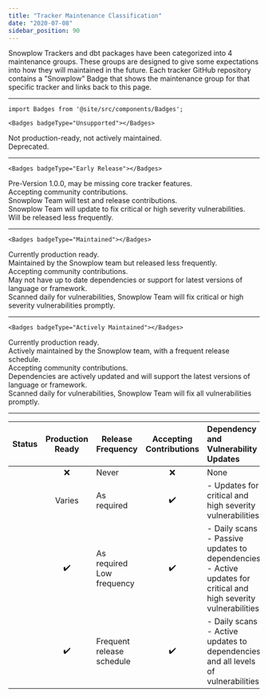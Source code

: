 ```yaml
---
title: "Tracker Maintenance Classification"
date: "2020-07-08"
sidebar_position: 90
---
```


Snowplow Trackers and dbt packages have been categorized into 4 maintenance groups. These groups are designed to give some expectations into how they will maintained in the future. Each tracker GitHub repository contains a "Snowplow" Badge that shows the maintenance group for that specific tracker and links back to this page.

* * *

```mdx-code-block
import Badges from '@site/src/components/Badges';

<Badges badgeType="Unsupported"></Badges>
```

Not production-ready, not actively maintained.  
Deprecated.

* * *

```mdx-code-block
<Badges badgeType="Early Release"></Badges> 
```

Pre-Version 1.0.0, may be missing core tracker features.  
Accepting community contributions.  
Snowplow Team will test and release contributions.  
Snowplow Team will update to fix critical or high severity vulnerabilities.  
Will be released less frequently.

* * *

```mdx-code-block
<Badges badgeType="Maintained"></Badges> 
```

Currently production ready.  
Maintained by the Snowplow team but released less frequently.  
Accepting community contributions.  
May not have up to date dependencies or support for latest versions of language or framework.  
Scanned daily for vulnerabilities, Snowplow Team will fix critical or high severity vulnerabilities promptly.

* * *

```mdx-code-block
<Badges badgeType="Actively Maintained"></Badges> 
```

Currently production ready.  
Actively maintained by the Snowplow team, with a frequent release schedule.  
Accepting community contributions.  
Dependencies are actively updated and will support the latest versions of language or framework.  
Scanned daily for vulnerabilities, Snowplow Team will fix all vulnerabilities promptly.

* * *

| Status                                            | Production Ready | Release Frequency               | Accepting Contributions | Dependency and Vulnerability Updates                                                                                          |
|---------------------------------------------------|:----------------:|---------------------------------|:-----------------------:|:------------------------------------------------------------------------------------------------------------------------------|
| <Badges badgeType="Unsupported"></Badges>         |        ❌         | Never                           |            ❌            | None                                                                                                                          |
| <Badges badgeType="Early Release"></Badges>       |      Varies      | As required                     |           ✔️            | \- Updates for critical and high severity vulnerabilities                                                                     |
| <Badges badgeType="Maintained"></Badges>          |        ✔️        | As required  <br/>Low frequency |           ✔️            | \- Daily scans <br/>\- Passive updates to dependencies  <br/>\- Active updates for critical and high severity vulnerabilities |
| <Badges badgeType="Actively Maintained"></Badges> |        ✔️        | Frequent release schedule       |           ✔️            | \- Daily scans <br/>\- Active updates to dependencies and all levels of vulnerabilities                                       |
